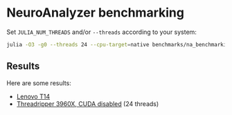 # NeuroAnalyzer benchmarking

Set `JULIA_NUM_THREADS` and/or `--threads` according to your system:
```sh
julia -O3 -g0 --threads 24 --cpu-target=native benchmarks/na_benchmarking.jl > benchmarks/results.txt
```

## Results

Here are some results:

- [Lenovo T14](benchmarks/t14.txt)
- [Threadripper 3960X, CUDA disabled](benchmarks/3960x_nocuda.txt) (24 threads)